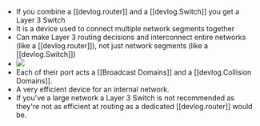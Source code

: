 
- If you combine a [[devlog.router]] and a [[devlog.Switch]] you get a Layer 3 Switch
- It is a device used to connect multiple network segments together
- Can make Layer 3 routing decisions and interconnect entire networks (like a [[devlog.router]]), not just network segments (like a [[devlog.Switch]])
- ![](https://raw.githubusercontent.com/zubayrrr/twiki/main/bin/image.zapt16jgiw.png)
- Each of their port acts a [[Broadcast Domains]] and a [[devlog.Collision Domains]].
- A very efficient device for an internal network.
- If you've a large network a Layer 3 Switch is not recommended as they're not as efficient at routing as a dedicated [[devlog.router]] would be.

